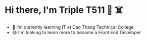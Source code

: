 # Hi there, I'm Triple T511 👋 ☠️

- 🌱 I’m currently learning IT at 
Cao Thang Technical College
- 😄 I'm looking to learn more to become a Front End Developer

